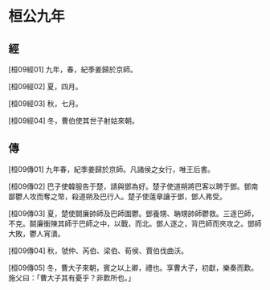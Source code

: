 # 桓公九年

## 經 <a name="02Huan09Jing"></a>

<a name="02Huan09Jing01">[桓09經01]</a> 九年，春，紀季姜歸於京師。

<a name="02Huan09Jing02">[桓09經02]</a> 夏，四月。

<a name="02Huan09Jing03">[桓09經03]</a> 秋，七月。

<a name="02Huan09Jing04">[桓09經04]</a> 冬，曹伯使其世子射姑來朝。

## 傳 <a name="02Huan09Zhuan"></a>

<a name="02Huan09Zhuan01">[桓09傳01]</a> 九年春，紀季姜歸於京師。凡諸侯之女行，唯王后書。

<a name="02Huan09Zhuan02">[桓09傳02]</a> 巴子使韓服告于楚，請與鄧為好。楚子使道朔將巴客以聘于鄧。鄧南鄙鬱人攻而奪之幣，殺道朔及巴行人。楚子使薳章讓于鄧，鄧人弗受。

<a name="02Huan09Zhuan03">[桓09傳03]</a> 夏，楚使鬬廉帥師及巴師圍鬱。鄧養甥、聃甥帥師鬱救。三逐巴師，不克。鬬廉衡陳其師于巴師之中，以戰，而北。鄧人逐之，背巴師而夾攻之。鄧師大敗，鬱人宵潰。

<a name="02Huan09Zhuan04">[桓09傳04]</a> 秋，虢仲、芮伯、梁伯、荀侯、賈伯伐曲沃。

<a name="02Huan09Zhuan05">[桓09傳05]</a> 冬，曹大子來朝，賓之以上卿，禮也。享曹大子，初獻，樂奏而歎。施父曰：「曹大子其有憂乎？非歎所也。」

